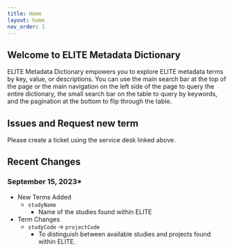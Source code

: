 ```yaml
---
title: Home
layout: home
nav_order: 1
---
```

## Welcome to ELITE Metadata Dictionary

ELITE Metadata Dictionary empowers you to explore ELITE metadata terms by key, value, or descriptions. You can use the main search bar at the top of the page or the main navigation on the left side of the page to query the entire dictionary, the small search bar on the table to query by keywords, and the pagination at the bottom to flip through the table.

## Issues and Request new term

Please create a ticket using the service desk linked above.

## Recent Changes

### September 15, 2023*

- New Terms Added
  - `studyName`
    - Name of the studies found within ELITE
- Term Changes
  - `studyCode` -> `projectCode`
    - To distinguish between available studies and projects found within ELITE.
